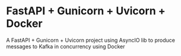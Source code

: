 # FastAPI + Gunicorn + Uvicorn + Docker
A FastAPI + Gunicorn + Uvicorn project using AsyncIO lib to produce messages to Kafka in concurrency using Docker

